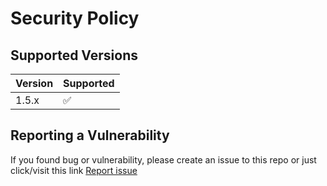 # Security Policy

## Supported Versions

| Version | Supported          |
| ------- | ------------------ |
| 1.5.x   | :white_check_mark: |


## Reporting a Vulnerability

If you found bug or vulnerability, please create an issue to this repo or just click/visit this link [Report issue](https://github.com/DMVS-APAC/dm-custom-embed/issues/new)
